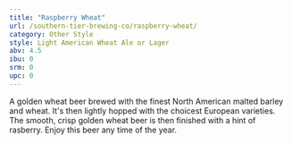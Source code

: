 ```yaml
---
title: "Raspberry Wheat"
url: /southern-tier-brewing-co/raspberry-wheat/
category: Other Style
style: Light American Wheat Ale or Lager
abv: 4.5
ibu: 0
srm: 0
upc: 0
---
```

A golden wheat beer brewed with the finest North American malted barley and wheat.  It's then lightly hopped with the choicest European varieties.  The smooth, crisp golden wheat beer is then finished with a hint of rasberry.  Enjoy this beer any time of the year.
